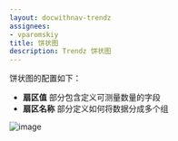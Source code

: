 ```yaml
---
layout: docwithnav-trendz
assignees:
- vparomskiy
title: 饼状图
description: Trendz 饼状图
---
```


饼状图的配置如下：
* **扇区值** 部分包含定义可测量数量的字段
* **扇区名称** 部分定义如何将数据分成多个组

![image](/images/trendz/simple-pie.png)